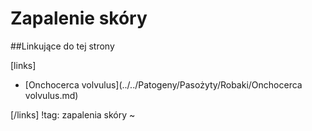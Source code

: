 # Zapalenie skóry





##Linkujące do tej strony

[links]

- [Onchocerca volvulus](../../Patogeny/Pasożyty/Robaki/Onchocerca volvulus.md)


[/links]
!tag: zapalenia skóry
~

